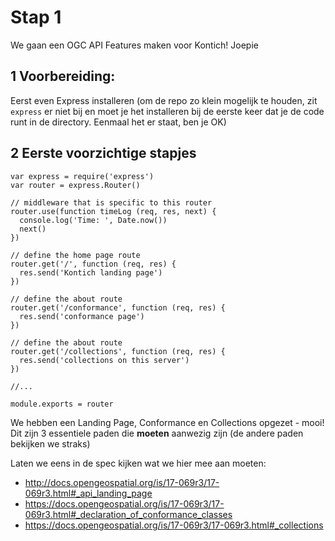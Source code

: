 # Stap 1

We gaan een OGC API Features maken voor Kontich! Joepie

## 1 Voorbereiding:
Eerst even Express installeren (om de repo zo klein mogelijk te houden, zit `express` er niet bij en moet je het installeren bij de eerste keer dat je de code runt in de directory. Eenmaal het er staat, ben je OK)


## 2 Eerste voorzichtige stapjes
```
var express = require('express')
var router = express.Router()

// middleware that is specific to this router
router.use(function timeLog (req, res, next) {
  console.log('Time: ', Date.now())
  next()
})

// define the home page route
router.get('/', function (req, res) {
  res.send('Kontich landing page')
})

// define the about route
router.get('/conformance', function (req, res) {
  res.send('conformance page')
})

// define the about route
router.get('/collections', function (req, res) {
  res.send('collections on this server')
})

//...

module.exports = router
```

We hebben een Landing Page, Conformance en Collections opgezet - mooi!
Dit zijn 3 essentiele paden die **moeten** aanwezig zijn (de andere paden bekijken we straks)

Laten we eens in de spec kijken wat we hier mee aan moeten:
- http://docs.opengeospatial.org/is/17-069r3/17-069r3.html#_api_landing_page
- https://docs.opengeospatial.org/is/17-069r3/17-069r3.html#_declaration_of_conformance_classes
- https://docs.opengeospatial.org/is/17-069r3/17-069r3.html#_collections


